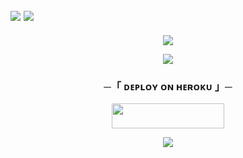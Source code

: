 <h2>
  <img src="https://user-images.githubusercontent.com/73097560/115834477-dbab4500-a447-11eb-908a-139a6edaec5c.gif"> 
  <img src="https://readme-typing-svg.herokuapp.com?color=00FF00&width=420&lines=🦑+🄼🄰🄽🄰🄶🄼🄴🄽🅃+🄱🄾🅃+🅁🄴🄿🄾+🦑">
</h2>

<p align="center">
  <img src="https://files.catbox.moe/psu3qy.jpg">
</p>

<p align="center">
  <img src="https://readme-typing-svg.herokuapp.com?color=pink&width=420&lines=🐙+🄳🄴🄿🄻🄾🅈+🄾🄽+🄷🄴🅁🄾🄺🅄+🄽🄾🅆+🐙">
</p>

<h3 align="center">─「 ᴅᴇᴩʟᴏʏ ᴏɴ ʜᴇʀᴏᴋᴜ 」─</h3>

<p align="center">
  <a href="https://dashboard.heroku.com/new?template=https://github.com/Thakurboltehai/SENORITA-ROBO">
    <img src="https://img.shields.io/badge/Deploy%20On%20Heroku-008000?style=for-the-badge&logo=heroku" width="180" height="40"/>
  </a>
</p>

<p align="center">
  <img src="https://readme-typing-svg.herokuapp.com?color=FF1493&width=420&lines=🐉+🄹🄾🄸🄽+🄾🅄🅁+🅂🅄🄿🄿🄾🅁🅃+🄶🅁🄾🅄🄿+🐉">
</p>
